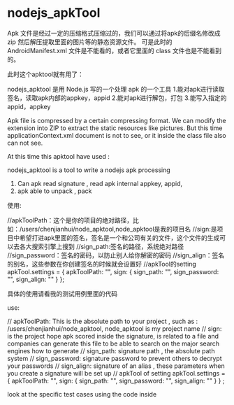 # nodejs_apkTool

Apk 文件是经过一定的压缩格式压缩过的，我们可以通过将apk的后缀名修改成 zip 然后解压提取里面的图片等的静态资源文件。
可是此时的 AndroidManifest.xml 文件是不能看的，或者它里面的 class 文件也是不能看到的。

此时这个apktool就有用了：

nodejs_apktool 是用 Node.js 写的一个处理 apk 的一个工具
1.能对apk进行读取签名，读取apk内部的appkey，appid
2.能对apk进行解包，打包
3.能写入指定的appid，appkey


Apk file is compressed by a certain compressing format. We can modify the extension into ZIP to extract the static resources like pictures.
But this time applicationContext.xml document is not to see, or it inside the class file also can not see.

At this time this apktool have used :

nodejs_apktool is a tool to write a nodejs apk processing
1. Can apk read signature , read apk internal appkey, appid,
2. apk able to unpack , pack


使用:


//apkToolPath：这个是你的项目的绝对路径，比如：/users/chenjianhui/node_apktool,node_apktool是我的项目名
//sign:是项目中希望打进apk里面的签名，签名是一个和公司有关的文件，这个文件的生成可以去各大搜索引擎上搜到
//sign_path:签名的路径，系统绝对路径
//sign_password：签名的密码，以防止别人给你解密的密码
//sign_align：签名的别名，这些参数在你创建签名的时候就会设置好
//apkTool的setting
apkTool.settings = {
    apkToolPath: "",
    sign: {
        sign_path: "",
        sign_password: "",
        sign_align: ""
    }
};

具体的使用请看我的测试用例里面的代码



use:


// apkToolPath: This is the absolute path to your project , such as : /users/chenjianhui/node_apktool, node_apktool is my project name
// sign: is the project hope apk scored inside the signature, is related to a file and companies can generate this file to be able to search on the major search engines how to generate
// sign_path: signature path , the absolute path system
// sign_password: signature password to prevent others to decrypt your passwords
// sign_align: signature of an alias , these parameters when you create a signature will be set up
// apkTool of setting
apkTool.settings = {
    apkToolPath: "",
    sign: {
        sign_path: "",
        sign_password: "",
        sign_align: ""
    }
} ;

look at the specific test cases using the code inside
